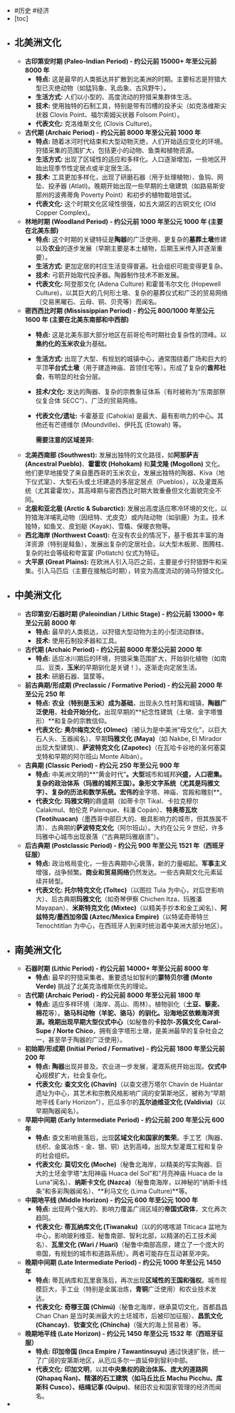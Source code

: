 - #历史 #经济
- [toc]
- ## 北美洲文化
	- **古印第安时期 (Paleo-Indian Period) - 约公元前 15000+ 年至公元前 8000 年**
		- **特点:** 这是最早的人类抵达并扩散到北美洲的时期。主要标志是狩猎大型已灭绝动物（如猛犸象、乳齿象、古风野牛）。
		- **生活方式:** 人们以小型的、高度流动的狩猎采集群体生活。
		- **技术:** 使用独特的石制工具，特别是带有凹槽的投矛尖（如克洛维斯尖状器 Clovis Point、福尔索姆尖状器 Folsom Point）。
		- **代表文化:** 克洛维斯文化 (Clovis Culture)。
	- **古代期 (Archaic Period) - 约公元前 8000 年至公元前 1000 年**
		- **特点:** 随着冰河时代结束和大型动物灭绝，人们开始适应变化的环境。狩猎采集的范围扩大，包括更小的动物、鱼类和植物资源。
		- **生活方式:** 出现了区域性的适应和多样化。人口逐渐增加，一些地区开始出现季节性定居点或半定居生活。
		- **技术:** 工具更加多样化，出现了研磨石器（用于处理植物）、鱼钩、网坠、投矛器 (Atlatl)。晚期开始出现一些早期的土墩建筑（如路易斯安那州的波弗蒂角 Poverty Point）和初步的植物栽培尝试。
		- **代表文化:** 这个时期文化区域性很强，如五大湖区的古铜文化 (Old Copper Complex)。
	- **林地时期 (Woodland Period) - 约公元前 1000 年至公元 1000 年 (主要在北美东部)**
		- **特点:** 这个时期的关键特征是**陶器**的广泛使用、更复杂的**墓葬土墩**修建以及**农业**的逐步发展（早期主要是本土植物，后期玉米传入并逐渐重要）。
		- **生活方式:** 更加定居的村庄生活变得普遍。社会组织可能变得更复杂。
		- **技术:** 弓箭开始取代投矛器。陶器制作技术不断发展。
		- **代表文化:** 阿登那文化 (Adena Culture) 和霍普韦尔文化 (Hopewell Culture)，以其巨大的几何形土墩、复杂的墓葬仪式和广泛的贸易网络（交易黑曜石、云母、铜、贝壳等）而闻名。
	- **密西西比时期 (Mississippian Period) - 约公元 800/1000 年至公元 1600 年 (主要在北美东南部和中西部)**
		- **特点:** 这是北美东部大部分地区在前哥伦布时期社会复杂性的顶峰。以**集约化的玉米农业**为基础。
		- **生活方式:** 出现了大型、有规划的城镇中心，通常围绕着广场和巨大的平顶**平台式土墩**（用于建造神庙、首领住宅等）。形成了复杂的**酋邦社会**，有明显的社会分层。
		- **技术/文化:** 发达的陶器、复杂的宗教象征体系（有时被称为“东南部祭仪复合体 SECC”）、广泛的贸易网络。
		- **代表文化/遗址:** 卡霍基亚 (Cahokia) 是最大、最有影响力的中心。其他还有芒德维尔 (Moundville)、伊托瓦 (Etowah) 等。
		  
		  **需要注意的区域差异:**
	- **北美西南部 (Southwest):** 发展出独特的文化路径，如**阿那萨吉 (Ancestral Pueblo)**、**霍霍坎 (Hohokam)** 和**莫戈隆 (Mogollon)** 文化。他们更早地接受了来自墨西哥的玉米农业，发展出独特的陶器、Kiva（地下仪式室）、大型石头或土坯建造的多层定居点（Pueblos），以及灌溉系统（尤其霍霍坎）。其高峰期与密西西比时期大致重叠但文化面貌完全不同。
	- **北极和亚北极 (Arctic & Subarctic):** 发展出高度适应寒冷环境的文化，以狩猎海洋哺乳动物（因纽特、尤皮克）或内陆动物（如驯鹿）为主。技术独特，如鱼叉、皮划艇 (Kayak)、雪橇、保暖衣物等。
	- **西北海岸 (Northwest Coast):** 在没有农业的情况下，基于极其丰富的海洋资源（特别是鲑鱼），发展出复杂的定居社会。以大型木板房、图腾柱、复杂的社会等级和夸富宴 (Potlatch) 仪式为特征。
	- **大平原 (Great Plains):** 在欧洲人引入马匹之前，主要是步行狩猎野牛和采集。引入马匹后（主要在接触后时期），转变为高度流动的骑马狩猎文化。
- ## 中美洲文化
	- **古印第安/石器时期 (Paleoindian / Lithic Stage) - 约公元前 13000+ 年至公元前 8000 年**
		- **特点:** 最早的人类抵达，以狩猎大型动物为主的小型流动群体。
		- **技术:** 使用石制投矛器和工具。
	- **古代期 (Archaic Period) - 约公元前 8000 年至公元前 2000 年**
		- **特点:** 适应冰川期后的环境，狩猎采集范围扩大，开始驯化植物（如南瓜、豆类，**玉米**的早期驯化是关键！）。逐渐走向定居生活。
		- **技术:** 研磨石器、篮筐等。
	- **前古典期/形成期 (Preclassic / Formative Period) - 约公元前 2000 年至公元 250 年**
		- **特点:** **农业（特别是玉米）成为基础**，出现永久性村落和城镇，**陶器广泛使用**，**社会开始分化**，出现早期的**纪念性建筑（土墩、金字塔雏形）**和复杂的宗教信仰。
		- **代表文化:** **奥尔梅克文化 (Olmec)**（被认为是中美洲“母文化”，以巨大石人头、玉器闻名）、早期**玛雅文化 (Maya)**（如 Nakbe, El Mirador 出现大型建筑）、**萨波特克文化 (Zapotec)**（在瓦哈卡谷地的圣何塞莫戈特和早期的阿尔班山 Monte Albán）。
	- **古典期 (Classic Period) - 约公元 250 年至公元 900 年**
		- **特点:** 中美洲文明的**“黄金时代”**。大型**城市和城邦**兴盛，人口密集。**复杂的政治体系**（玛雅的城邦王国）。**象形文字系统**（尤其是玛雅文字）、**复杂的历法和数学系统**。宏伟的**金字塔、神庙、宫殿和雕刻**。
		- **代表文化:** **玛雅文明**的鼎盛期（如蒂卡尔 Tikal、卡拉克穆尔 Calakmul、帕伦克 Palenque、科潘 Copán）、**特奥蒂瓦坎 (Teotihuacan)**（墨西哥中部巨大的、极具影响力的城市，但其族属不清）、古典期的**萨波特克文化**（阿尔班山）。大约在公元 9 世纪，许多玛雅中心城市出现衰落（“古典期玛雅崩溃”）。
	- **后古典期 (Postclassic Period) - 约公元 900 年至公元 1521 年（西班牙征服）**
		- **特点:** 政治格局变化，一些古典期中心衰落，新的力量崛起。**军事主义**增强，战争频繁。**商业和贸易网络**仍然发达。一些古典期文化元素延续并转型。
		- **代表文化:** **托尔特克文化 (Toltec)**（以图拉 Tula 为中心，对后世影响大）、后古典期**玛雅文化**（如奇琴伊察 Chichen Itza、玛雅潘 Mayapan）、**米斯特克文化 (Mixtec)**（以精美手抄本和金工闻名）、**阿兹特克/墨西加帝国 (Aztec/Mexica Empire)**（以特诺奇蒂特兰 Tenochtitlan 为中心，在西班牙人到来时统治着中美洲大部分地区）。
- ## 南美洲文化
	- **石器时期 (Lithic Period) - 约公元前 14000+ 年至公元前 8000 年**
		- **特点:** 最早的狩猎采集者。重要遗址如智利的**蒙特贝尔德 (Monte Verde)** 挑战了北美克洛维斯优先的理论。
	- **古代期 (Archaic Period) - 约公元前 8000 年至公元前 1800 年**
		- **特点:** 适应多样环境（海岸、高山、雨林）。植物驯化（**土豆、藜麦、棉花**等）。**骆马科动物（羊驼、骆马）**的驯化。沿海地区依赖海洋资源。晚期出现**早期大型仪式中心**（如秘鲁的**卡拉尔-苏佩文化 Caral-Supe / Norte Chico**，拥有金字塔形土墩，是美洲最早的复杂社会之一，甚至早于陶器的广泛使用）。
	- **初始期/形成期 (Initial Period / Formative) - 约公元前 1800 年至公元前 200 年**
		- **特点:** **陶器**出现并普及。农业进一步发展，灌溉系统开始出现。**仪式中心**规模扩大，社会复杂化。
		- **代表文化:** **查文文化 (Chavín)**（以查文德万塔尔 Chavín de Huántar 遗址为中心，其艺术和宗教风格影响广阔的安第斯地区，被称为“早期地平线 Early Horizon”），厄瓜多尔的**瓦尔迪维亚文化 (Valdivia)**（以早期陶器闻名）。
	- **早期中间期 (Early Intermediate Period) - 约公元前 200 年至公元 600 年**
		- **特点:** 查文影响衰落后，出现**区域文化和国家的繁荣**。手工艺（陶器、纺织、金属冶炼 - 金、银、铜）达到高峰。出现大型灌溉工程和复杂的社会组织。
		- **代表文化:** **莫切文化 (Moche)**（秘鲁北海岸，以精美的写实陶器、巨大的土坯金字塔“太阳神庙 Huaca del Sol”和“月亮神庙 Huaca de la Luna”闻名）、**纳斯卡文化 (Nazca)**（秘鲁南海岸，以神秘的“纳斯卡线条”和多彩陶器闻名）、**利马文化 (Lima Culture)**等。
	- **中期地平线 (Middle Horizon) - 约公元 600 年至公元 1000 年**
		- **特点:** 出现两个强大的、影响力覆盖广阔区域的**帝国式政体**，文化再次趋同。
		- **代表文化:** **蒂瓦纳库文化 (Tiwanaku)**（以的的喀喀湖 Titicaca 盆地为中心，影响玻利维亚、秘鲁南部、智利北部，以精湛的石工技术闻名）、**瓦里文化 (Wari / Huari)**（秘鲁中南部高原，建立了一个庞大的帝国，有规划的城市和道路系统）。两者可能存在互动甚至冲突。
	- **晚期中间期 (Late Intermediate Period) - 约公元 1000 年至公元 1450 年**
		- **特点:** 蒂瓦纳库和瓦里衰落后，再次出现**区域性的王国和强权**。城市规模巨大，手工业（特别是金属冶炼，**青铜**广泛使用）和农业技术发达。
		- **代表文化:** **奇穆王国 (Chimú)**（秘鲁北海岸，继承莫切文化，首都昌昌 Chan Chan 是当时美洲最大的土坯城市，后被印加征服）、**昌凯文化 (Chancay)**、**钦查文化 (Chincha)**（强大的海上贸易者）等。
	- **晚期地平线 (Late Horizon) - 约公元 1450 年至公元 1532 年（西班牙征服）**
		- **特点:** **印加帝国 (Inca Empire / Tawantinsuyu)** 通过快速扩张，统一了广阔的安第斯地区，从厄瓜多尔一直延伸到智利中部。
		- **代表文化:** **印加文明**，以其**中央集权的政治体系、庞大的道路网 (Qhapaq Ñan)、精湛的石工建筑（如马丘比丘 Machu Picchu、库斯科 Cusco）、结绳记事 (Quipu)**、梯田农业和国家管理的经济而闻名。
-